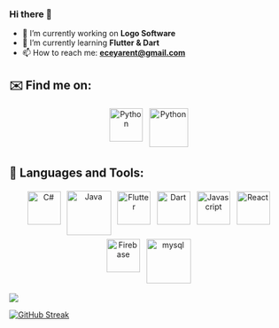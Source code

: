 
### Hi there 👋



- 🔭 I’m currently working on **Logo Software**
- 🌱 I’m currently learning **Flutter & Dart**
- 📫 How to reach me: **eceyarent@gmail.com**


## ✉️ Find me on:
<p align="center">
 <a href="https://linkedin.com/in/eceyarent" target="_blank" rel="noopener noreferrer"> <img src="https://user-images.githubusercontent.com/74072821/123178652-50265280-d490-11eb-9c74-0be10a24cc16.png" alt="Python" height="60" style="vertical-align:top; margin:4px"></a>
 <a href="mailto:eceyarent@gmail.com"> <img src="https://user-images.githubusercontent.com/74072821/123174676-2b7aac80-d489-11eb-8717-6573a27a2520.png" alt="Python" height="70" style="vertical-align:top; margin:4px"></a>
</p>


## 🧰 Languages and Tools:
<p align="center">

  <img src="https://user-images.githubusercontent.com/74072821/123179401-00488b00-d492-11eb-9c20-bf7b83bdb458.png" alt="C#" height="60" style="vertical-align:top; margin:4px">
 <img src="https://user-images.githubusercontent.com/74072821/123178134-405a3e80-d48f-11eb-89e2-9ade3c678443.png" alt="Java" height="80" style="vertical-align:top; margin:3px">

 <img src="https://user-images.githubusercontent.com/74072821/123177015-27508e00-d48d-11eb-9925-4b45e4b03df8.png" alt="Flutter" height="60" style="vertical-align:top; margin:4px">
 <img src="https://user-images.githubusercontent.com/74072821/123176938-08ea9280-d48d-11eb-83ef-769e3d02ab06.png" alt="Dart" height="60" style="vertical-align:top; margin:4px">
<img src="https://user-images.githubusercontent.com/74072821/123177873-c45ff680-d48e-11eb-9f86-c61fe16b6687.png" alt="Javascript" height="60" style="vertical-align:top; margin:4px">



 <img src="https://user-images.githubusercontent.com/74072821/123177322-b78ed300-d48d-11eb-9069-1db0f801328e.png" alt="React" height="60" style="vertical-align:top; margin:4px">
  <img src="https://user-images.githubusercontent.com/74072821/123177096-50711e80-d48d-11eb-9a1e-e924a307cc1c.png" alt="Firebase" height="60" style="vertical-align:top; margin:4px">

  <img src="https://user-images.githubusercontent.com/74072821/123178998-1a359e00-d491-11eb-841b-a6339b5ef33d.png" alt="mysql" height="80" style="vertical-align:top; margin:4px">
 
</p>



<img src="https://github-readme-stats.vercel.app/api?username=eceyarent&show_icons=true&theme=midnight-purple">



[![GitHub Streak](https://github-readme-streak-stats.herokuapp.com?user=eceyarent&theme=dark&border_radius=4.7)](https://git.io/streak-stats)







